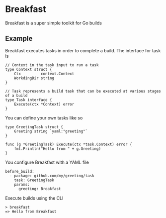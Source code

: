 # Breakfast

Breakfast is a super simple toolkit for Go builds

## Example

Breakfast executes tasks in order to complete a build. The interface for task is

```
// Context in the task input to run a task
type Context struct {
	Ctx         context.Context
	WorkdingDir string
}

// Task represents a build task that can be executed at various stages of a build
type Task interface {
	Execute(ctx *Context) error
}
```

You can define your own tasks like so

```
type GreetingTask struct {
	Greeting string `yaml:"greeting"`
}

func (g *GreetingTask) Execute(ctx *task.Context) error {
	fmt.Println("Hello from " + g.Greeting)
}
```

You configure Breakfast with a YAML file

```
before_build:
  - package: github.com/my/greeting/task
    task: GreetingTask
    params:
      greeting: Breakfast
```

Execute builds using the CLI

    > breakfast
    => Hello from Breakfast
